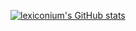 [![lexiconium's GitHub stats](https://github-readme-stats.vercel.app/api?username=lexiconium)](https://github.com/anuraghazra/github-readme-stats)

<!--
**lexiconium/lexiconium** is a ✨ _special_ ✨ repository because its `README.md` (this file) appears on your GitHub profile.

Here are some ideas to get you started:

- 🔭 I’m currently working on ...
- 🌱 I’m currently learning ...
- 👯 I’m looking to collaborate on ...
- 🤔 I’m looking for help with ...
- 💬 Ask me about ...
- 📫 How to reach me: ...
- 😄 Pronouns: ...
- ⚡ Fun fact: ...
-->
